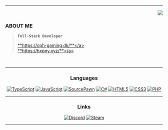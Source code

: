 
---

<a target="_blank" href="https://discord.com/users/293022381021069312">
   <img src="https://lanyard.cnrad.dev/api/293022381021069312?borderRadius=5px&bg=161B22" align="right" />
</a>

<br>

### ABOUT ME

> **`Full-Stack Developer`**
>  
> <a target="_blank" href="https://cph-gaming.dk/">**https://cph-gaming.dk/**</a> <br> <a target="_blank" href="https://hxppy.xyz/">**https://hxppy.xyz/**</a>

<br>

---

<div align="center">
  <h3>Languages</h3>
    
  <a href="https://github.com/Skippydingledoo"><img src="https://img.shields.io/static/v1?label=&message=TypeScript&color=2F74C0&style=for-the-badge&logo=typescript&logoColor=FFFFFF" alt="TypeScript" /></a>
  <a href="https://github.com/Skippydingledoo"><img src="https://img.shields.io/static/v1?label=&message=JavaScript&color=F7DF1E&style=for-the-badge&logo=javascript&logoColor=000000" alt="JavaScript" /></a>
  <a href="https://github.com/Skippydingledoo"><img src="https://img.shields.io/static/v1?label=&message=SourcePawn&color=F69E1D&style=for-the-badge&logoColor=FFFFFF" alt="SourcePawn" /></a>
  <a href="https://github.com/Skippydingledoo"><img src="https://img.shields.io/static/v1?label=&message=C%23&color=178600&style=for-the-badge&logo=CSharp&logoColor=FFFFFF" alt="C#" /></a>
  <a href="https://github.com/Skippydingledoo"><img src="https://img.shields.io/static/v1?label=&message=HTML5&color=E34F26&style=for-the-badge&logo=html5&logoColor=FFFFFF" alt="HTML5" /></a>
  <a href="https://github.com/Skippydingledoo"><img src="https://img.shields.io/static/v1?label=&message=CSS3&color=1572B6&style=for-the-badge&logo=css3&logoColor=FFFFFF" alt="CSS3" /></a>
  <a href="https://github.com/Skippydingledoo"><img src="https://img.shields.io/static/v1?label=&message=PHP&color=7377AD&style=for-the-badge&logo=php&logoColor=FFFFFF" alt="PHP" /></a>
</div>

---

<div align="center">
  <h3>Links</h3>
  
  <a href="https://discord.com/users/293022381021069312"><img src="https://img.shields.io/static/v1?label=&message=Discord&color=161B22&style=for-the-badge&logo=discord" alt="Discord" /></a>
  <a href="https://steamcommunity.com/profiles/76561198999788963"><img src="https://img.shields.io/static/v1?label=&message=Steam&color=161B22&style=for-the-badge&logo=Steam" alt="Steam" /></a>
</div>

---
